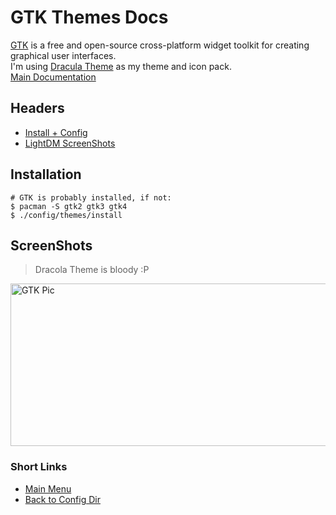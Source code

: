 # GTK Themes Docs
[GTK](https://gtk.org) is a free and open-source cross-platform widget toolkit for creating graphical user interfaces.<br/>
I'm using [Dracula Theme](https://draculatheme.com/) as my theme and icon pack.<br/>
[Main Documentation](https://www.gtk.org/docs/)

## Headers
- [Install + Config](#installation)
- [LightDM ScreenShots](#screenshots)

## Installation
```
# GTK is probably installed, if not:
$ pacman -S gtk2 gtk3 gtk4
$ ./config/themes/install
```

## ScreenShots
> Dracola Theme is bloody :P

<img src="https://raw.githubusercontent.com/mahdymirzade/mahdymirzade/main/assets/dotfiles/gtk.png" alt="GTK Pic" width="512" height="260">

### Short Links
- [Main Menu](./../../../../)
- [Back to Config Dir](./../)
